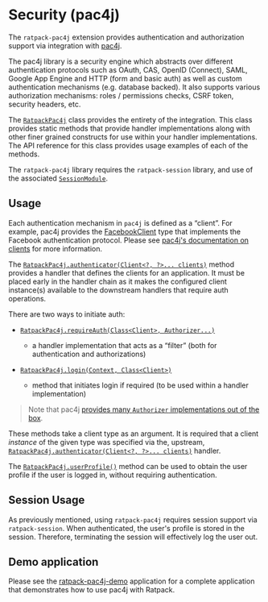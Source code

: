 # Security (pac4j)

The `ratpack-pac4j` extension provides authentication and authorization support via integration with [pac4j](https://github.com/pac4j/pac4j).

The pac4j library is a security engine which abstracts over different authentication protocols such as OAuth, CAS, OpenID (Connect), SAML, Google App Engine and HTTP (form and basic auth) as well as custom authentication mechanisms (e.g. database backed).
It also supports various authorization mechanisms: roles / permissions checks, CSRF token, security headers, etc.

The [`RatpackPac4j`](api/ratpack/pac4j/RatpackPac4j.html) class provides the entirety of the integration.
This class provides static methods that provide handler implementations along with other finer grained constructs for use within your handler implementations.
The API reference for this class provides usage examples of each of the methods.

The `ratpack-pac4j` library requires the `ratpack-session` library, and use of the associated [`SessionModule`](api/ratpack/session/SessionModule.html).

## Usage

Each authentication mechanism in `pac4j` is defined as a “client”.
For example, pac4j provides the [FacebookClient](http://www.pac4j.org/apidocs/pac4j/@pac4j-version@/org/pac4j/oauth/client/FacebookClient.html) type that implements the Facebook authentication protocol.
Please see [pac4j's documentation on clients](https://github.com/pac4j/pac4j/wiki/Clients) for more information.

The [`RatpackPac4j.authenticator(Client<?, ?>... clients)`](api/ratpack/pac4j/RatpackPac4j.html#authenticator-org.pac4j.core.client.Client...-) method provides a handler that defines the clients for an application.
It must be placed early in the handler chain as it makes the configured client instance(s) available to the downstream handlers that require auth operations. 

There are two ways to initiate auth:

- [`RatpackPac4j.requireAuth(Class<Client>, Authorizer...)`](api/ratpack/pac4j/RatpackPac4j.html#requireAuth-java.lang.Class-org.pac4j.core.authorization.Authorizer...-)
    - a handler implementation that acts as a “filter” (both for authentication and authorizations)

- [`RatpackPac4j.login(Context, Class<Client>)`](api/ratpack/pac4j/RatpackPac4j.html#login-ratpack.handling.Context-java.lang.Class-)
    - method that initiates login if required (to be used within a handler implementation)

> Note that pac4j [provides many `Authorizer` implementations out of the box](https://github.com/pac4j/pac4j/wiki/Authorizers).

These methods take a client type as an argument.
It is required that a client _instance_ of the given type was specified via the, upstream, [`RatpackPac4j.authenticator(Client<?, ?>... clients)`](api/ratpack/pac4j/RatpackPac4j.html#authenticator-org.pac4j.core.client.Client...-) handler.

The [`RatpackPac4j.userProfile()`](api/ratpack/pac4j/RatpackPac4j.html#userProfile-ratpack.handling.Context-) method can be used to obtain the user profile if the user is logged in, without requiring authentication.

## Session Usage

As previously mentioned, using `ratpack-pac4j` requires session support via `ratpack-session`.
When authenticated, the user's profile is stored in the session.
Therefore, terminating the session will effectively log the user out.

## Demo application

Please see the [ratpack-pac4j-demo](https://github.com/pac4j/ratpack-pac4j-demo) application for a complete application that demonstrates how to use pac4j with Ratpack. 
